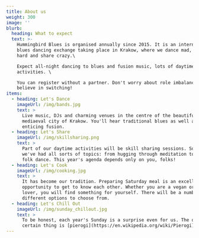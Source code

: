 ```yaml
---
title: About us
weight: 300
image: ''
blurb:
  heading: What to expect
  text: >-
    Hummingbird Blues is organised annually since 2015. It is an international
    blues dancing exchange taking place in Krakow, where we dance mad, chill
    hard and share crazy.\

    Expect all-night dancing to blues and fusion music, lots of daytime
    activities. \

    You can register without a partner. Don't worry about role imbalance - we
    believe in switching!
items:
  - heading: Let's Dance
    imageUrl: /img/bands.jpg
    text: >
      Live music, DJs and charming venues in the centre of the beautiful
      mediaeval city of Krakow. You'll hear traditional blues as well as
      enticing fusion.
  - heading: Let's Share
    imageUrl: /img/skillsharing.png
    text: >
      Part of our daytime activities will be skill sharing sessions. So far
      we've had all sorts of topics: from hugging through meditation to Polish
      folk dance. This year's agenda depends only on you, folks!
  - heading: Let's Cook
    imageUrl: /img/cooking.jpg
    text: >
      It has become our tradition. Preparing Saturday meal is an excellent
      opportunity to get to know each other. Whether you are a vegan or a meat
      lover, you will find something for yourself. There will be a number of
      different options to choose from.
  - heading: Let's Chill Out
    imageUrl: /img/sunday_chillout.jpg
    text: >
      To be honest, each year's Sunday is a surprise even for us. The only
      certain thing is [pierogi](https://en.wikipedia.org/wiki/Pierogi).
---
```


